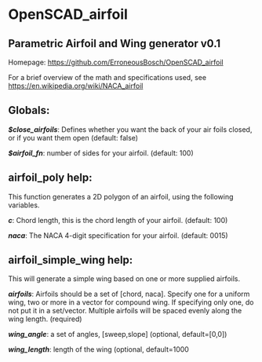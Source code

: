 # OpenSCAD_airfoil
## Parametric Airfoil and Wing generator v0.1
Homepage: https://github.com/ErroneousBosch/OpenSCAD_airfoil

For a brief overview of the math and specifications used, see https://en.wikipedia.org/wiki/NACA_airfoil

## Globals:
***$close_airfoils***: Defines whether you want the back of your air foils closed, or if you want them open (default: false) 

***$airfoil_fn***: number of sides for your airfoil. (default: 100) 

## airfoil_poly help:
This function generates a 2D polygon of an airfoil, using the following variables.

***c***: Chord length, this is the chord length of your airfoil. (default: 100) 

***naca***: The NACA 4-digit specification for your airfoil. (default: 0015) 

## airfoil_simple_wing help: 
This will generate a simple wing based on one or more supplied airfoils.

***airfoils***: Airfoils should be a set of [chord, naca]. Specify one for a uniform wing, two or more in a vector for compound wing. If specifying only one, do not put it in a set/vector. Multiple airfoils will be spaced evenly along the wing length. (required)

***wing_angle***: a set of angles, \[sweep,slope\] (optional, default=[0,0])

***wing_length***: length of the wing (optional, default=1000